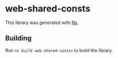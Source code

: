 # web-shared-consts

This library was generated with [Nx](https://nx.dev).

## Building

Run `nx build web-shared-consts` to build the library.
